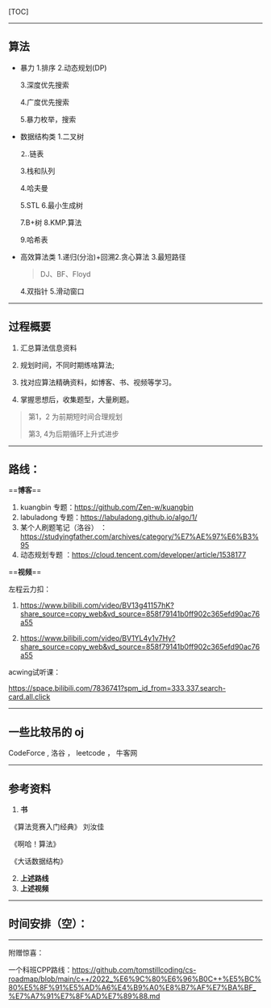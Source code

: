 [TOC]

---

## 算法

- 暴力
  1.排序
  2.动态规划(DP)

  3.深度优先搜索

  4.广度优先搜索

  5.暴力枚举，搜索

- 数据结构类
  1.二叉树

  ⒉.链表

  3.栈和队列

  4.哈夫曼

  5.STL
  6.最小生成树

  7.B+树
  8.KMP.算法

  9.哈希表

- 高效算法类
  1.递归(分治)+回溯2.贪心算法
  3.最短路径

  > DJ、BF、Floyd

  4.双指针
  5.滑动窗口



---

## 过程概要

1. 汇总算法信息资料

2. 规划时间，不同时期练啥算法;
3. 找对应算法精确资料，如博客、书、视频等学习。 

4. 掌握思想后，收集题型，大量刷题。 

> 第1，2 为前期短时间合理规划
>
> 第3,   4为后期循环上升式进步

---

## 路线：

==**博客**==

1. kuangbin 专题：https://github.com/Zen-w/kuangbin
2. labuladong 专题：https://labuladong.github.io/algo/1/
3. 某个人刷题笔记（洛谷） ：https://studyingfather.com/archives/category/%E7%AE%97%E6%B3%95
4. 动态规划专题 ：https://cloud.tencent.com/developer/article/1538177

==**视频**==

左程云力扣：

1. https://www.bilibili.com/video/BV13g41157hK?share_source=copy_web&vd_source=858f79141b0ff902c365efd90ac76a55



2. https://www.bilibili.com/video/BV1YL4y1v7Hy?share_source=copy_web&vd_source=858f79141b0ff902c365efd90ac76a55

acwing试听课：

https://space.bilibili.com/7836741?spm_id_from=333.337.search-card.all.click

---

##  一些比较吊的 oj

  CodeForce , 洛谷 ， leetcode ， 牛客网



---

## 参考资料

1. **书**

​    《算法竞赛入门经典》 刘汝佳

​    《啊哈！算法》

​    《大话数据结构》

2. **上述路线**
3. **上述视频**

---

## 时间安排（空）：













---

附赠惊喜：

一个科班CPP路线：https://github.com/tomstillcoding/cs-roadmap/blob/main/c++/2022_%E6%9C%80%E6%96%B0C++%E5%BC%80%E5%8F%91%E5%AD%A6%E4%B9%A0%E8%B7%AF%E7%BA%BF_%E7%A7%91%E7%8F%AD%E7%89%88.md